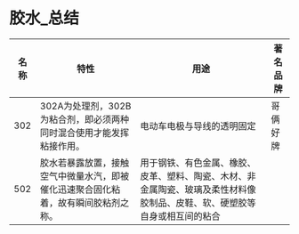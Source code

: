 # 胶水_总结

名称|特性|用途|著名品牌
---|---|---|---
302|302A为处理剂，302B为粘合剂，即必须两种同时混合使用才能发挥粘接作用。|电动车电极与导线的透明固定|哥俩好牌
502|胶水若暴露放置，接触空气中微量水汽，即被催化迅速聚合固化粘着，故有瞬间胶粘剂之称。|用于钢铁、有色金属、橡胶、皮革、塑料、陶瓷、木材、非金属陶瓷、玻璃及柔性材料像胶制品、皮鞋、软、硬塑胶等自身或相互间的粘合|
